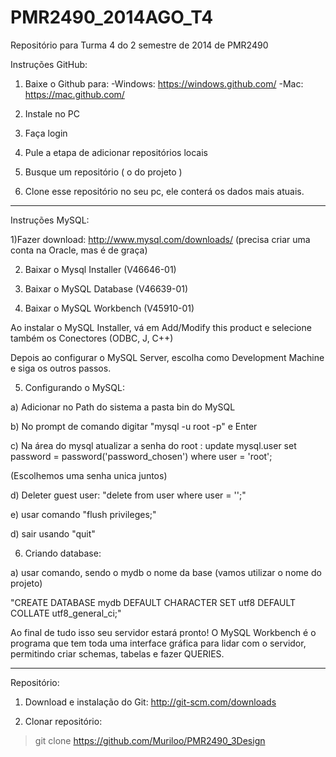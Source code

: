 PMR2490_2014AGO_T4
==================

Repositório para Turma 4 do 2 semestre de 2014 de PMR2490

Instruções GitHub:

1) Baixe o Github para:
	-Windows: https://windows.github.com/
	-Mac: https://mac.github.com/

2) Instale no PC

3) Faça login

4) Pule a etapa de adicionar repositórios locais

5) Busque um repositório ( o do projeto )

6) Clone esse repositório no seu pc, ele conterá os dados mais atuais.

------------------------

Instruções MySQL:


1)Fazer download: http://www.mysql.com/downloads/ (precisa criar uma conta na Oracle, mas é de graça)

2) Baixar o Mysql Installer (V46646-01)

3) Baixar o MySQL Database (V46639-01)

4) Baixar o MySQL Workbench (V45910-01)

Ao instalar o MySQL Installer, vá em Add/Modify this product e selecione também os Conectores (ODBC, J, C++)

Depois ao configurar o MySQL Server, escolha como Development Machine e siga os outros passos.

5) Configurando o MySQL:

a) Adicionar no Path do sistema a pasta bin do MySQL

b) No prompt de comando digitar "mysql -u root -p" e Enter

c) Na área do mysql atualizar a senha do root :  update mysql.user set password = password('password_chosen') where user = 'root';

(Escolhemos uma senha unica juntos)

d) Deleter guest user: "delete from user where user = '';"

e) usar comando "flush privileges;"

d) sair usando "quit"

6) Criando database:

a) usar comando, sendo o mydb o nome da base (vamos utilizar o nome do projeto)

"CREATE DATABASE mydb
  DEFAULT CHARACTER SET utf8
  DEFAULT COLLATE utf8_general_ci;"

Ao final de tudo isso seu servidor estará pronto! O MySQL Workbench é o programa que tem toda uma interface gráfica para lidar com o servidor, permitindo criar schemas, tabelas e fazer QUERIES.

-------------

Repositório:

1) Download e instalação do Git:
 http://git-scm.com/downloads


 2) Clonar repositório:

> git clone https://github.com/Muriloo/PMR2490_3Design
